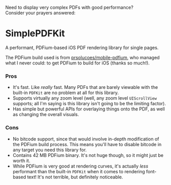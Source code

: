 Need to display very complex PDFs with good performance?  
Consider your prayers answered:

# SimplePDFKit
A performant, PDFium-based iOS PDF rendering library for single pages.

The PDFium build used is from [prsolucoes/mobile-pdfium](https://github.com/prsolucoes/mobile-pdfium), who managed what I never could: to get PDFium to build for iOS (thanks so much!).

### Pros
* It's fast. Like _really_ fast. Many PDFs that are barely viewable with the built-in `PDFKit` are no problem at all for this library.
* Supports virtually any zoom level (well, any zoom level `UIScrollView` supports; all I'm saying is this library isn't going to be the limiting factor).
* Has simple but powerful APIs for overlaying things onto the PDF, as well as changing the overall visuals.

### Cons
* No bitcode support, since that would involve in-depth modification of the PDFium build process. This means you'll have to disable bitcode in any target you need this library for.
* Contains 42 MB PDFium binary. It's not huge though, so it might just be worth it.
* While PDFium is very good at rendering curves, it's actually _less_ performant than the built-in `PDFKit` when it comes to rendering font-based text! It's not terrible, but definitely noticeable.

